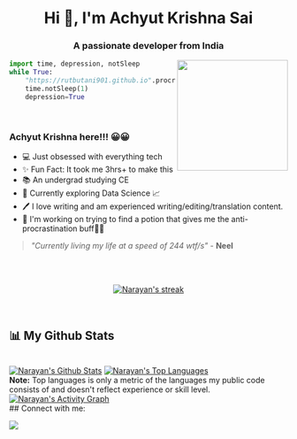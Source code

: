 
<h1 align="center">Hi 👋, I'm Achyut Krishna Sai</h1>
<h3 align="center">A passionate developer from India</h3>
<div align='center'>
  <img align='right' src='https://media.giphy.com/media/52Fzb15SPPaE67hwnD/giphy.gif' width='200'>


  
</div>

```python
import time, depression, notSleep
while True:
    "https://rutbutani901.github.io".procrastinate()
    time.notSleep(1)
    depression=True
    
````

<h1></h1>

<div>
  
  ### Achyut Krishna here!!! 😀😀
  - 💻 Just obsessed with everything tech
  - ✨ Fun Fact: It took me 3hrs+ to make this
  - 📚 An undergrad studying CE 
  - 👀 Currently exploring Data Science 📈
  - 🖊 I love writing and am experienced writing/editing/translation content. 
  - 👔 I'm working on trying to find a potion that gives me the anti-procrastination buff🧝‍♂
  
  > _"Currently living my life at a speed of 244 wtf/s"_ - **Neel**
 <br/>
  
<br>
<p align="center">
    <a href="https://github.com/Rutbutani901/github-readme-streak-stats">
        <img title="🔥 Get streak stats for your profile at git.io/streak-stats" alt="Narayan's streak" src="https://github-readme-streak-stats.herokuapp.com/?user=Rutbutani901&theme=black-ice&hide_border=true&stroke=0000&background=060A0CD0"/>
    </a>
</p>


<br>

##  📊  My Github Stats

  <br/>
    <a href="https://github.com/Rutbutani901/github-readme-stats"><img alt="Narayan's Github Stats" src="https://github-readme-stats.vercel.app/api?username=Rutbutani901&show_icons=true&count_private=true&theme=react&hide_border=true&bg_color=0D1117" /></a>
  <a href="https://github.com/Rutbutani901/github-readme-stats"><img alt="Narayan's Top Languages" src="https://github-readme-stats.vercel.app/api/top-langs/?username=Rutbutani901&langs_count=8&count_private=true&layout=compact&theme=react&hide_border=true&bg_color=0D1117" /></a>
  <br/>
  <b>Note:</b> Top languages is only a metric of the languages my public code consists of and doesn't reflect experience or skill level.


<br/>
<a href="https://github.com/Rutbutani901/github-readme-activity-graph"><img alt="Narayan's Activity Graph" src="https://activity-graph.herokuapp.com/graph?username=Rutbutani901&bg_color=0D1117&color=5BCDEC&line=5BCDEC&point=FFFFFF&hide_border=true" /></a>

<br/>
<!--   
  <details>
    <summary>🌼 Reach out & Connect with me!</summary>
  </details> -->
## Connect with me:
<p align="left">

<a href = "https://www.linkedin.com/in/rut-butani-1a7659212/"><img src="https://img.icons8.com/fluent/48/000000/linkedin.png"/></a>
</p>
  
</div>
